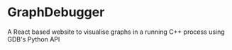 # GraphDebugger
A React based website to visualise graphs in a running C++ process using GDB's Python API
